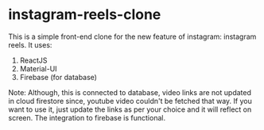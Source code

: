 # instagram-reels-clone
This is a simple front-end clone for the new feature of instagram: instagram reels.
It uses:
1.  ReactJS
2.  Material-UI
3.  Firebase (for database)

Note: Although, this is connected to database, video links are not updated in cloud firestore since, youtube video couldn't be fetched that way. If you want to use it, just update the links as per your choice and it will reflect on screen. The integration to firebase is functional.